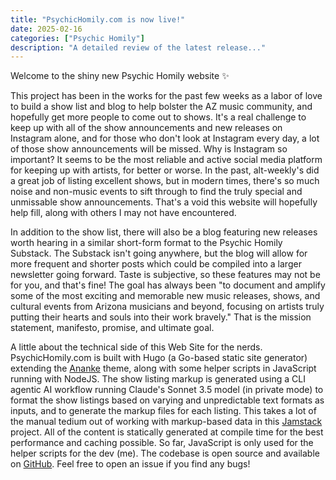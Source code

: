```yaml
---
title: "PsychicHomily.com is now live!"
date: 2025-02-16
categories: ["Psychic Homily"]
description: "A detailed review of the latest release..."
---
```


Welcome to the shiny new Psychic Homily website ✨

This project has been in the works for the past few weeks as a labor of love to build a show list and blog to help bolster the AZ music community, and hopefully get more people to come out to shows. It's a real challenge to keep up with all of the show announcements and new releases on Instagram alone, and for those who don't look at Instagram every day, a lot of those show announcements will be missed. Why is Instagram so important? It seems to be the most reliable and active social media platform for keeping up with artists, for better or worse. In the past, alt-weekly's did a great job of listing excellent shows, but in modern times, there's so much noise and non-music events to sift through to find the truly special and unmissable show announcements. That's a void this website will hopefully help fill, along with others I may not have encountered.

In addition to the show list, there will also be a blog featuring new releases worth hearing in a similar short-form format to the Psychic Homily Substack. The Substack isn't going anywhere, but the blog will allow for more frequent and shorter posts which could be compiled into a larger newsletter going forward. Taste is subjective, so these features may not be for you, and that's fine! The goal has always been "to document and amplify some of the most exciting and memorable new music releases, shows, and cultural events from Arizona musicians and beyond, focusing on artists truly putting their hearts and souls into their work bravely." That is the mission statement, manifesto, promise, and ultimate goal.

A little about the technical side of this Web Site for the nerds. PsychicHomily.com is built with Hugo (a Go-based static site generator) extending the [Ananke](https://github.com/theNewDynamic/gohugo-theme-ananke) theme, along with some helper scripts in JavaScript running with NodeJS. The show listing markup is generated using a CLI agentic AI workflow running Claude's Sonnet 3.5 model (in private mode) to format the show listings based on varying and unpredictable text formats as inputs, and to generate the markup files for each listing. This takes a lot of the manual tedium out of working with markup-based data in this [Jamstack](https://jamstack.org/) project. All of the content is statically generated at compile time for the best performance and caching possible. So far, JavaScript is only used for the helper scripts for the dev (me). The codebase is open source and available on [GitHub](https://github.com/mtrifilo/psychic-homily-web). Feel free to open an issue if you find any bugs!
